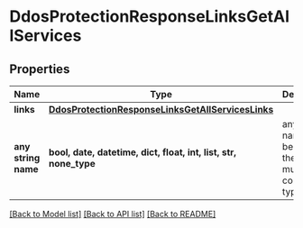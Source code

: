# DdosProtectionResponseLinksGetAllServices


## Properties
Name | Type | Description | Notes
------------ | ------------- | ------------- | -------------
**links** | [**DdosProtectionResponseLinksGetAllServicesLinks**](DdosProtectionResponseLinksGetAllServicesLinks.md) |  | [optional] 
**any string name** | **bool, date, datetime, dict, float, int, list, str, none_type** | any string name can be used but the value must be the correct type | [optional]

[[Back to Model list]](../README.md#documentation-for-models) [[Back to API list]](../README.md#documentation-for-api-endpoints) [[Back to README]](../README.md)


